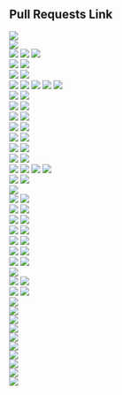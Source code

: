 ## Pull Requests Link
<div><a href="https://github.com/daeryun/center_mng/compare/main...develop" target="_blank"><img src="https://img.shields.io/badge/관리자-red"/></a></div>
<div><a href="https://github.com/daeryun/daeryun-homepage/compare/main...develop" target="_blank"><img src="https://img.shields.io/badge/대표-blue"/></a></div>

<div>
  <a href="https://github.com/daeryun/group-detective-2024/compare/main...develop" target="_blank"><img src="https://img.shields.io/badge/2024 형사-9cf"/></a>
  <a href="https://github.com/daeryun/center_election/compare/main...develop" target="_blank"><img src="https://img.shields.io/badge/선거대응-9cf"/></a>
  <a href="https://github.com/daeryun/center_detective/compare/main...develop" target="_blank"><img src="https://img.shields.io/badge/(구)형사-black"/></a>
</div>

<div>
  <a href="https://github.com/daeryun/group-assault-2024/compare/main...develop" target="_blank"><img src="https://img.shields.io/badge/2024 성범죄-ff69b4"/></a>
  <a href="https://github.com/daeryun/center_assault/compare/main...develop" target="_blank"><img src="https://img.shields.io/badge/(구)성범죄-black"/></a>
</div>
<div>
  <a href="https://github.com/daeryun/group-school-2024/compare/main...develop" target="_blank"><img src="https://img.shields.io/badge/2024 학교폭력-brightgreen"/></a>
  <a href="https://github.com/daeryun/center_school/compare/main...develop" target="_blank"><img src="https://img.shields.io/badge/(구)학교-black"/></a>
</div>

<div>
  <a href="https://github.com/daeryun/group-comp-2024/compare/main...develop" target="_blank"><img src="https://img.shields.io/badge/2024 기업법무-yellow"/></a>
  <a href="https://github.com/daeryun/center-ai/compare/main...develop" target="_blank"><img src="https://img.shields.io/badge/AI·IT-yellow"/></a>
  <a href="https://github.com/daeryun/center-comp-personnel-2024/compare/main...develop" target="_blank"><img src="https://img.shields.io/badge/인사노무-yellow"/></a>
  <a href="https://github.com/daeryun/center-comp-asset-2024/compare/main...develop" target="_blank"><img src="https://img.shields.io/badge/자산운용-yellow"/></a>
  <a href="https://github.com/daeryun/center_comp/compare/main...develop" target="_blank"><img src="https://img.shields.io/badge/(구)기업-black"/></a>
</div>

<div>
  <a href="https://github.com/daeryun/group-divorce-2024/compare/main...develop" target="_blank"><img src="https://img.shields.io/badge/2024 이혼-red"/></a>
  <a href="https://github.com/daeryun/center_divorce/compare/main...develop" target="_blank"><img src="https://img.shields.io/badge/(구)이혼-black"/></a>
</div>
<div>
  <a href="https://github.com/daeryun/group-inherit-2024/compare/main...develop" target="_blank"><img src="https://img.shields.io/badge/2024 상속-orange"/></a>
  <a href="https://github.com/daeryun/center_inherit/compare/main...develop" target="_blank"><img src="https://img.shields.io/badge/(구)상속-black"/></a>
</div>
<div>
  <a href="https://github.com/daeryun/group-estate-2024/compare/main...develop" target="_blank"><img src="https://img.shields.io/badge/2024 부동산-yellowgreen"/></a>
  <a href="https://github.com/daeryun/center_estate/compare/main...develop" target="_blank"><img src="https://img.shields.io/badge/(구)부동산-black"/></a>
</div>
<div>
  <a href="https://github.com/daeryun/group-compensation-2024/compare/main...develop" target="_blank"><img src="https://img.shields.io/badge/2024 일반소송중재-green"/></a>
  <a href="https://github.com/daeryun/center_compensation/compare/main...develop" target="_blank"><img src="https://img.shields.io/badge/(구)민사-black"/></a>
</div>
<div>
  <a href="https://github.com/daeryun/group-administration-2024/compare/main...develop" target="_blank"><img src="https://img.shields.io/badge/2024 행정-blueviolet"/></a>
  <a href="https://github.com/daeryun/center_administration/compare/main...develop" target="_blank"><img src="https://img.shields.io/badge/(구)행정-black"/></a>
</div>
<div>
  <a href="https://github.com/daeryun/group-regener-2024/compare/main...develop" target="_blank"><img src="https://img.shields.io/badge/2024 회생파산-blue"/></a>
  <a href="https://github.com/daeryun/center_regener/compare/main...develop" target="_blank"><img src="https://img.shields.io/badge/(구)회생파산-black"/></a>
</div>
<div>
  <a href="https://github.com/daeryun/group-labor-2024/compare/main...develop" target="_blank"><img src="https://img.shields.io/badge/2024 노동산재-ed0086"/></a>
  <a href="https://github.com/daeryun/center_labor/compare/main...develop" target="_blank"><img src="https://img.shields.io/badge/(구)노동산재-black"/></a>
</div>
<div>
  <a href="https://github.com/daeryun/center-discovery/compare/main...develop" target="_blank"><img src="https://img.shields.io/badge/증거조사센터-5c221f"/></a>
  <a href="https://github.com/daeryun/center-forensic/compare/main...develop" target="_blank"><img src="https://img.shields.io/badge/포렌식센터-5c221f"/></a>
  <a href="https://github.com/daeryun/center-guard/compare/main...develop" target="_blank"><img src="https://img.shields.io/badge/경호센터-5c221f"/></a>
  <a href="https://github.com/daeryun/center_discovery/compare/main...develop" target="_blank"><img src="https://img.shields.io/badge/(구)증거조사-black"/></a>
</div>

<div>
  <a href="https://github.com/daeryun/group-tax-2024/compare/main...develop" target="_blank"><img src="https://img.shields.io/badge/2024 조세-C8A2C8"/></a>
  <a href="https://github.com/daeryun/center_tax/compare/main...develop" target="_blank"><img src="https://img.shields.io/badge/(구)조세-black"/></a>
</div>
<div><a href="https://github.com/daeryun/group-accounting-2024/compare/main...develop" target="_blank"><img src="https://img.shields.io/badge/2024 회계감리-685436"/></a></div>
<div>
  <a href="https://github.com/daeryun/group-drug-2024/compare/main...develop" target="_blank"><img src="https://img.shields.io/badge/2024 마약-fa8072"/></a>
  <a href="https://github.com/daeryun/center_drug/compare/main...develop" target="_blank"><img src="https://img.shields.io/badge/(구)마약-black"/></a>
</div>
<div>
  <a href="https://github.com/daeryun/group-iprs-2024/compare/main...develop" target="_blank"><img src="https://img.shields.io/badge/2024 지식재산권-skyblue"/></a>
  <a href="https://github.com/daeryun/center_iprs/compare/main...develop" target="_blank"><img src="https://img.shields.io/badge/(구)지식재산권-black"/></a>
</div>
<div>
  <a href="https://github.com/daeryun/group-finance-2024/compare/main...develop" target="_blank"><img src="https://img.shields.io/badge/2024 금융-magenta"/></a>
  <a href="https://github.com/daeryun/center_finance/compare/main...develop" target="_blank"><img src="https://img.shields.io/badge/(구)금융-black"/></a>
</div>
<div>
  <a href="https://github.com/daeryun/group-military-2024/compare/main...develop" target="_blank"><img src="https://img.shields.io/badge/2024 군형사-556B2F"/></a>
  <a href="https://github.com/daeryun/center_military/compare/main...develop" target="_blank"><img src="https://img.shields.io/badge/(구)군형사-black"/></a>
</div>
<div>
  <a href="https://github.com/daeryun/group-medical-2024/compare/main...develop" target="_blank"><img src="https://img.shields.io/badge/2024 의료-white"/></a>
  <a href="https://github.com/daeryun/center_medical/compare/main...develop" target="_blank"><img src="https://img.shields.io/badge/(구)의료-black"/></a>
</div>
<div>
  <a href="https://github.com/daeryun/group-traffic-2024/compare/main...develop" target="_blank"><img src="https://img.shields.io/badge/2024 음주교통사고-fae100"/></a>
  <a href="https://github.com/daeryun/center_traffic/compare/main...develop" target="_blank"><img src="https://img.shields.io/badge/(구)음주교통사고-black"/></a>
</div>
<div>
  <a href="https://github.com/daeryun/group-international-2024/compare/main...develop" target="_blank"><img src="https://img.shields.io/badge/2024 관세국제통상이민-FFD9FA"/></a>
  <a href="https://github.com/daeryun/center_international/compare/main...develop" target="_blank"><img src="https://img.shields.io/badge/(구)국제소송-black"/></a>
</div>
<div>
  <a href="https://github.com/daeryun/group-immigrant-2025/compare/main...develop" target="_blank"><img src="https://img.shields.io/badge/2025 이민해외투자-FDL9DA"/></a>
</div>
<div>
  <a href="https://github.com/daeryun/group-mergers-2024/compare/main...develop" target="_blank"><img src="https://img.shields.io/badge/2024 M&A-F2CB61"/></a>
  <a href="https://github.com/daeryun/center_mergers/compare/main...develop" target="_blank"><img src="https://img.shields.io/badge/(구)M&A-black"/></a>
</div>
<div>
  <a href="https://github.com/daeryun/group-consulting-2024/compare/main...develop" target="_blank"><img src="https://img.shields.io/badge/2024 법률상담-red"/></a>
  <a href="https://github.com/daeryun/center_consulting/compare/main...develop" target="_blank"><img src="https://img.shields.io/badge/(구)법률상담-black"/></a>
</div>
<div>
  <a href="https://github.com/daeryun/group-entertainment-2024/compare/main...develop" target="_blank"><img src="https://img.shields.io/badge/2024 엔터스포츠-6B66FF"/></a>
</div>
<div>
  <a href="https://github.com/daeryun/group-trade-2024/compare/main...develop" target="_blank"><img src="https://img.shields.io/badge/2024 공정거래-D9418C"/></a>
</div>
<div>
  <a href="https://github.com/daeryun/group-sapa-2024/compare/main...develop" target="_blank"><img src="https://img.shields.io/badge/2024 산업안전중대재해-C5250C"/></a>
</div>
<div>
  <a href="https://github.com/daeryun/center-compensation-debt/compare/main...develop" target="_blank"><img src="https://img.shields.io/badge/2024 채권추심-49D4C9"/></a>
</div>

<div><a href="https://github.com/daeryun/center_seoul/compare/main...develop" target="_blank"><img src="https://img.shields.io/badge/서울본부-133567"/></a></div>

<div><a href="https://github.com/daeryun/daeryun-career/compare/main...develop" target="_blank"><img src="https://img.shields.io/badge/채용-blue"/></a></div>

<div><a href="https://github.com/daeryun/daeryunlaw.co.kr/compare/main...develop" target="_blank"><img src="https://img.shields.io/badge/슈퍼로이어스-lightgrey"/></a></div>
<div><a href="https://github.com/daeryun/app_front/compare/main...develop" target="_blank"><img src="https://img.shields.io/badge/앱-BFFF00"/></a></div>
<div><a href="https://github.com/daeryun/lawfirm/compare/main...develop" target="_blank"><img src="https://img.shields.io/badge/이지스-F0F8FF"/></a></div>
<div><a href="https://github.com/daeryun/generative_ai/compare/main...develop" target="_blank" style="color:#FFF"><img src="https://img.shields.io/badge/AI 대륜-DC143C"/></a></div>


